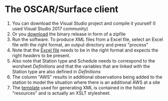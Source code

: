 # The OSCAR/Surface client

1. You can download the Visual Studio project and compile it yourself (I used Visual Studio 2017 community)
2. Or you [download](https://github.com/kurt-hectic/oscar-surface-client/releases/download/0.1/Release.zip) the binary release in form of a zipfile 
3. Run the software. To produce XML files from a Excel file, select an Excel file with the right format, an output directory and press "process"
4. Note that the [Excel file](https://github.com/kurt-hectic/oscar-surface-client/blob/master/OSCARclient/resources/StationList.xlsx) needs to be in the right format and expects the right *headers* to be present. 
5. Also note that Station type and Schedule needs to correspond to the worsheet *Definitions* and that the variables that are linked with the Station type are also defined in *Definitions*
6. The column "AWS" results in additional observations being added to the station to model the situation where there is an additional AWS at a site
7. The [template](https://github.com/kurt-hectic/oscar-surface-client/blob/master/OSCARclient/resources/observing_facility.xslt) used for generating XML is contained in the folder "resources" and is actually an XSLT stylesheet.

